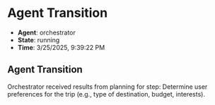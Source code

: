 # Agent Transition

- **Agent**: orchestrator
- **State**: running
- **Time**: 3/25/2025, 9:39:22 PM

## Agent Transition

Orchestrator received results from planning for step: Determine user preferences for the trip (e.g., type of destination, budget, interests).

